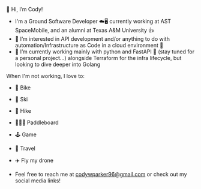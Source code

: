👋 Hi, I’m Cody!

- I'm a Ground Software Developer ☁️🖥️ currently working at AST SpaceMobile, and an alumni at Texas A&M University :+1:
- 👀 I’m interested in API development and/or anything to do with automation/Infrastructure as Code in a cloud environment 🤖 
- 🌱 I’m currently working mainly with python and FastAPI 🐍 (stay tuned for a personal project...) alongside Terraform for the infra lifecycle, but looking to dive deeper into Golang 

When I'm not working, I love to:
- 🚴 Bike
- 🎿 Ski 
- 🥾 Hike 
- 🚣🏿‍♀️ Paddleboard
- 🕹️ Game
- :tokyo_tower: Travel
- :airplane: Fly my drone

- Feel free to reach me at codywparker96@gmail.com or check out my social media links!


